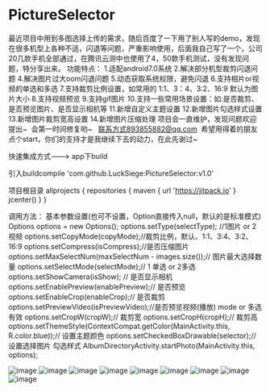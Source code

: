 # PictureSelector
最近项目中用到多图选择上传的需求，随后百度了一下用了别人写的demo，发现在很多机型上各种不适，闪退等问题，严重影响使用，后面我自己写了一个，公司20几款手机全部通过，在腾讯云测中也使用了4，50款手机测试，没有发现问题，特分享出来。
功能特点： 
1.适配android7.0系统
2.解决部分机型裁剪闪退问题
4.解决图片过大oom闪退问题
5.动态获取系统权限，避免闪退
6.支持相片or视频的单选和多选
7.支持裁剪比例设置，如常用的  1:1、3：4、3:2、16:9 默认为图片大小
8.支持视频预览
9.支持gif图片
10.支持一些常用场景设置：如:是否裁剪、是否预览图片、是否显示相机等
11.新增自定义主题设置
12.新增图片勾选样式设置
13.新增图片裁剪宽高设置
14.新增图片压缩处理
项目会一直维护，发现问题欢迎提出~  会第一时间修复哟~   联系方式893855882@qq.com  希望用得着的朋友点个start，你们的支持才是我继续下去的动力，在此先谢过~

快速集成方式--->
app下build

引入buildcompile 'com.github.LuckSiege:PictureSelector:v1.0'

项目根目录 
allprojects {
    repositories {
        maven { url 'https://jitpack.io' }
        jcenter()
    }
}

调用方法：
基本参数设置(也可不设置，Option直接传入null，默认的是标准模式)
 Options options = new Options();
 options.setType(selectType); //1图片 or 2视频
 options.setCopyMode(copyMode);//裁剪比例，默认、1:1、3:4、3:2、16:9
 options.setCompress(isCompress);//是否压缩图片
 options.setMaxSelectNum(maxSelectNum - images.size());// 图片最大选择数量
 options.setSelectMode(selectMode);// 1 单选 or 2多选
 options.setShowCamera(isShow); // 是否显示相机
 options.setEnablePreview(enablePreview);// 是否预览
 options.setEnableCrop(enableCrop);// 是否裁剪
 options.setPreviewVideo(isPreviewVideo);//是否预览视频(播放) mode or 多选有效
 options.setCropW(cropW);// 裁剪宽
 options.setCropH(cropH);// 裁剪高
 options.setThemeStyle(ContextCompat.getColor(MainActivity.this, R.color.blue));// 设置主题颜色
 options.setCheckedBoxDrawable(selector);// 设置选择图片 勾选样式
 AlbumDirectoryActivity.startPhoto(MainActivity.this, options);


![image](https://github.com/LuckSiege/PictureSelector/blob/master/image/A574F86A9A9F42A77D03B0ACC9E761C9.jpg)
![image](https://github.com/LuckSiege/PictureSelector/blob/master/image/ABE302D298BD56DEC871F4464E64646F.jpg)
![image](https://github.com/LuckSiege/PictureSelector/blob/master/image/66C119A6BD918EAF9418324836C34BA6.jpg)
![image](https://github.com/LuckSiege/PictureSelector/blob/master/image/5F1513BFD9490AF153E3E30840964FB1.jpg)
![image](https://github.com/LuckSiege/PictureSelector/blob/master/image/BA7C4A038613182020DA9CE0152DA5D4.jpg)
![image](https://github.com/LuckSiege/PictureSelector/blob/master/image/0F918EB15954836F59A95A3F7E0D2012.jpg)
![image](https://github.com/LuckSiege/PictureSelector/blob/master/image/2AEDE4E52CC095F5896E066C59DDDF85.jpg)
![image](https://github.com/LuckSiege/PictureSelector/blob/master/image/36C818DEDF2A5AA745CD699FBBF67E7F.jpg)
![image](https://github.com/LuckSiege/PictureSelector/blob/master/image/9B433C9C47C3FCA7BC42D6E3B6F27698.jpg)
